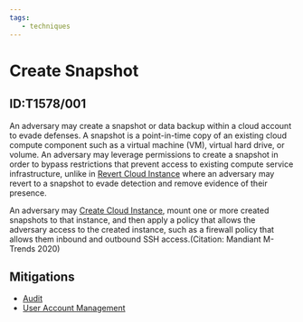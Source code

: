 ```yaml
---
tags:
   - techniques
---
```

# Create Snapshot
## ID:T1578/001
An adversary may create a snapshot or data backup within a cloud account to evade defenses. A snapshot is a point-in-time copy of an existing cloud compute component such as a virtual machine (VM), virtual hard drive, or volume. An adversary may leverage permissions to create a snapshot in order to bypass restrictions that prevent access to existing compute service infrastructure, unlike in [Revert Cloud Instance](techniques/T1578/004) where an adversary may revert to a snapshot to evade detection and remove evidence of their presence.

An adversary may [Create Cloud Instance](techniques/T1578/002), mount one or more created snapshots to that instance, and then apply a policy that allows the adversary access to the created instance, such as a firewall policy that allows them inbound and outbound SSH access.(Citation: Mandiant M-Trends 2020)
## Mitigations
* [Audit](mitigations/M1047)
* [User Account Management](mitigations/M1018)
